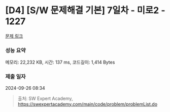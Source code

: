 # [D4] [S/W 문제해결 기본] 7일차 - 미로2 - 1227 

[문제 링크](https://swexpertacademy.com/main/code/problem/problemDetail.do?contestProbId=AV14wL9KAGkCFAYD) 

### 성능 요약

메모리: 22,232 KB, 시간: 137 ms, 코드길이: 1,414 Bytes

### 제출 일자

2024-09-26 08:34



> 출처: SW Expert Academy, https://swexpertacademy.com/main/code/problem/problemList.do